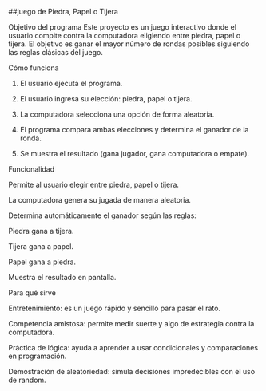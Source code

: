 ##juego de Piedra, Papel o Tijera

Objetivo del programa
Este proyecto es un juego interactivo donde el usuario compite contra la computadora eligiendo entre piedra, papel o tijera. El objetivo es ganar el mayor número de rondas posibles siguiendo las reglas clásicas del juego.

Cómo funciona

1. El usuario ejecuta el programa.


2. El usuario ingresa su elección: piedra, papel o tijera.


3. La computadora selecciona una opción de forma aleatoria.


4. El programa compara ambas elecciones y determina el ganador de la ronda.


5. Se muestra el resultado (gana jugador, gana computadora o empate).



Funcionalidad

Permite al usuario elegir entre piedra, papel o tijera.

La computadora genera su jugada de manera aleatoria.

Determina automáticamente el ganador según las reglas:

Piedra gana a tijera.

Tijera gana a papel.

Papel gana a piedra.


Muestra el resultado en pantalla.


Para qué sirve

Entretenimiento: es un juego rápido y sencillo para pasar el rato.

Competencia amistosa: permite medir suerte y algo de estrategia contra la computadora.

Práctica de lógica: ayuda a aprender a usar condicionales y comparaciones en programación.

Demostración de aleatoriedad: simula decisiones impredecibles con el uso de random.
